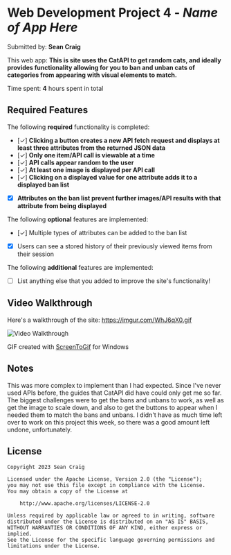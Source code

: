 # Web Development Project 4 - *Name of App Here*

Submitted by: **Sean Craig**

This web app: **This is site uses the CatAPI to get random cats, and ideally provides functionality allowing for you to ban and unban cats of categories from appearing with visual elements to match.**

Time spent: **4** hours spent in total

## Required Features

The following **required** functionality is completed:

- [✓] **Clicking a button creates a new API fetch request and displays at least three attributes from the returned JSON data**
- [✓] **Only one item/API call is viewable at a time**
- [✓] **API calls appear random to the user**
- [✓] **At least one image is displayed per API call**
- [✓] **Clicking on a displayed value for one attribute adds it to a displayed ban list**
- [x] **Attributes on the ban list prevent further images/API results with that attribute from being displayed**

The following **optional** features are implemented:

- [✓] Multiple types of attributes can be added to the ban list
- [x] Users can see a stored history of their previously viewed items from their session

The following **additional** features are implemented:

* [ ] List anything else that you added to improve the site's functionality!

## Video Walkthrough

Here's a walkthrough of the site:
https://imgur.com/WhJ6qX0.gif

<img src='https://imgur.com/WhJ6qX0.gif' title='Video Walkthrough' width='' alt='Video Walkthrough' />

GIF created with [ScreenToGif](https://www.screentogif.com/) for Windows

## Notes

This was more complex to implement than I had expected. Since I've never used APIs before, the guides that CatAPI did have could only get me so far. The biggest challenges were to get the bans and unbans to work, as well as get the image to scale down, and also to get the buttons to appear when I needed them to match the bans and unbans. I didn't have as much time left over to work on this project this week, so there was a good amount left undone, unfortunately.

## License

    Copyright 2023 Sean Craig

    Licensed under the Apache License, Version 2.0 (the "License");
    you may not use this file except in compliance with the License.
    You may obtain a copy of the License at

        http://www.apache.org/licenses/LICENSE-2.0

    Unless required by applicable law or agreed to in writing, software
    distributed under the License is distributed on an "AS IS" BASIS,
    WITHOUT WARRANTIES OR CONDITIONS OF ANY KIND, either express or implied.
    See the License for the specific language governing permissions and
    limitations under the License.